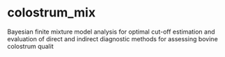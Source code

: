 # colostrum_mix
Bayesian finite mixture model analysis for optimal cut-off estimation and evaluation of direct and indirect diagnostic methods for assessing bovine colostrum qualit
